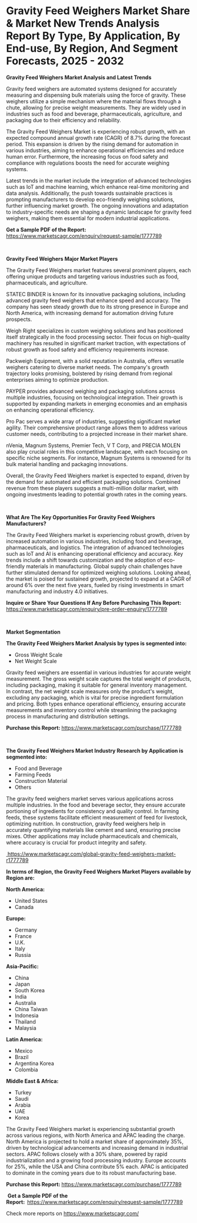 <p><h1>Gravity Feed Weighers Market Share & Market New Trends Analysis Report By Type, By Application, By End-use, By Region, And Segment Forecasts, 2025 - 2032</h1></p><p><strong>Gravity Feed Weighers Market Analysis and Latest Trends</strong></p>
<p><p>Gravity feed weighers are automated systems designed for accurately measuring and dispensing bulk materials using the force of gravity. These weighers utilize a simple mechanism where the material flows through a chute, allowing for precise weight measurements. They are widely used in industries such as food and beverage, pharmaceuticals, agriculture, and packaging due to their efficiency and reliability.</p><p>The Gravity Feed Weighers Market is experiencing robust growth, with an expected compound annual growth rate (CAGR) of 8.7% during the forecast period. This expansion is driven by the rising demand for automation in various industries, aiming to enhance operational efficiencies and reduce human error. Furthermore, the increasing focus on food safety and compliance with regulations boosts the need for accurate weighing systems.</p><p>Latest trends in the market include the integration of advanced technologies such as IoT and machine learning, which enhance real-time monitoring and data analysis. Additionally, the push towards sustainable practices is prompting manufacturers to develop eco-friendly weighing solutions, further influencing market growth. The ongoing innovations and adaptation to industry-specific needs are shaping a dynamic landscape for gravity feed weighers, making them essential for modern industrial applications.</p></p>
<p><strong>Get a Sample PDF of the Report:&nbsp;</strong> <a href="https://www.marketscagr.com/enquiry/request-sample/1777789?utm_campaign=3195&utm_medium=2&utm_source=Github&utm_content=ia&utm_term=12042025&utm_id=gravity-feed-weighers">https://www.marketscagr.com/enquiry/request-sample/1777789</a></p>
<p>&nbsp;</p>
<p><strong>Gravity Feed Weighers Major Market Players</strong></p>
<p><p>The Gravity Feed Weighers market features several prominent players, each offering unique products and targeting various industries such as food, pharmaceuticals, and agriculture. </p><p>STATEC BINDER is known for its innovative packaging solutions, including advanced gravity feed weighers that enhance speed and accuracy. The company has seen steady growth due to its strong presence in Europe and North America, with increasing demand for automation driving future prospects.</p><p>Weigh Right specializes in custom weighing solutions and has positioned itself strategically in the food processing sector. Their focus on high-quality machinery has resulted in significant market traction, with expectations of robust growth as food safety and efficiency requirements increase.</p><p>Packweigh Equipment, with a solid reputation in Australia, offers versatile weighers catering to diverse market needs. The company's growth trajectory looks promising, bolstered by rising demand from regional enterprises aiming to optimize production.</p><p>PAYPER provides advanced weighing and packaging solutions across multiple industries, focusing on technological integration. Their growth is supported by expanding markets in emerging economies and an emphasis on enhancing operational efficiency.</p><p>Pro Pac serves a wide array of industries, suggesting significant market agility. Their comprehensive product range allows them to address various customer needs, contributing to a projected increase in their market share.</p><p>nVenia, Magnum Systems, Premier Tech, V T Corp, and PRECIA MOLEN also play crucial roles in this competitive landscape, with each focusing on specific niche segments. For instance, Magnum Systems is renowned for its bulk material handling and packaging innovations.</p><p>Overall, the Gravity Feed Weighers market is expected to expand, driven by the demand for automated and efficient packaging solutions. Combined revenue from these players suggests a multi-million dollar market, with ongoing investments leading to potential growth rates in the coming years.</p></p>
<p>&nbsp;</p>
<p><strong>What Are The Key Opportunities For Gravity Feed Weighers Manufacturers?</strong></p>
<p><p>The Gravity Feed Weighers market is experiencing robust growth, driven by increased automation in various industries, including food and beverage, pharmaceuticals, and logistics. The integration of advanced technologies such as IoT and AI is enhancing operational efficiency and accuracy. Key trends include a shift towards customization and the adoption of eco-friendly materials in manufacturing. Global supply chain challenges have further stimulated demand for optimized weighing solutions. Looking ahead, the market is poised for sustained growth, projected to expand at a CAGR of around 6% over the next five years, fueled by rising investments in smart manufacturing and industry 4.0 initiatives.</p></p>
<p><strong>Inquire or Share Your Questions If Any Before Purchasing This Report:</strong> <a href="https://www.marketscagr.com/enquiry/pre-order-enquiry/1777789?utm_campaign=3195&utm_medium=2&utm_source=Github&utm_content=ia&utm_term=12042025&utm_id=gravity-feed-weighers">https://www.marketscagr.com/enquiry/pre-order-enquiry/1777789</a></p>
<p>&nbsp;</p>
<p><strong>Market Segmentation</strong></p>
<p><strong>The Gravity Feed Weighers Market Analysis by types is segmented into:</strong></p>
<p><ul><li>Gross Weight Scale</li><li>Net Weight Scale</li></ul></p>
<p><p>Gravity feed weighers are essential in various industries for accurate weight measurement. The gross weight scale captures the total weight of products, including packaging, making it suitable for general inventory management. In contrast, the net weight scale measures only the product's weight, excluding any packaging, which is vital for precise ingredient formulation and pricing. Both types enhance operational efficiency, ensuring accurate measurements and inventory control while streamlining the packaging process in manufacturing and distribution settings.</p></p>
<p><strong>Purchase this Report:&nbsp;</strong><a href="https://www.marketscagr.com/purchase/1777789?utm_campaign=3195&utm_medium=2&utm_source=Github&utm_content=ia&utm_term=12042025&utm_id=gravity-feed-weighers">https://www.marketscagr.com/purchase/1777789</a></p>
<p>&nbsp;</p>
<p><strong>The Gravity Feed Weighers Market Industry Research by Application is segmented into:</strong></p>
<p><ul><li>Food and Beverage</li><li>Farming Feeds</li><li>Construction Material</li><li>Others</li></ul></p>
<p><p>The gravity feed weighers market serves various applications across multiple industries. In the food and beverage sector, they ensure accurate portioning of ingredients for consistency and quality control. In farming feeds, these systems facilitate efficient measurement of feed for livestock, optimizing nutrition. In construction, gravity feed weighers help in accurately quantifying materials like cement and sand, ensuring precise mixes. Other applications may include pharmaceuticals and chemicals, where accuracy is crucial for product integrity and safety.</p></p>
<p><a href="https://www.marketscagr.com/global-gravity-feed-weighers-market-r1777789?utm_campaign=3195&utm_medium=2&utm_source=Github&utm_content=ia&utm_term=12042025&utm_id=gravity-feed-weighers">&nbsp;https://www.marketscagr.com/global-gravity-feed-weighers-market-r1777789</a></p>
<p><strong>In terms of Region, the Gravity Feed Weighers Market Players available by Region are:</strong></p>
<p>
    <p> <strong> North America: </strong>
        <ul>
            <li>United States</li>
            <li>Canada</li>
        </ul>
        </p> 
    <p> <strong> Europe: </strong>
        <ul>
            <li>Germany</li>
            <li>France</li>
            <li>U.K.</li>
            <li>Italy</li>
            <li>Russia</li>
        </ul>
        </p> 
    <p> <strong> Asia-Pacific: </strong>
        <ul>
            <li>China</li>
            <li>Japan</li>
            <li>South Korea</li>
            <li>India</li>
            <li>Australia</li>
            <li>China Taiwan</li>
            <li>Indonesia</li>
            <li>Thailand</li>
            <li>Malaysia</li>
        </ul>
        </p> 
    <p> <strong> Latin America: </strong>
        <ul>
            <li>Mexico</li>
            <li>Brazil</li>
            <li>Argentina Korea</li>
            <li>Colombia</li>
        </ul>
        </p> 
    <p> <strong> Middle East & Africa: </strong>
        <ul>
            <li>Turkey</li>
            <li>Saudi</li>
            <li>Arabia</li>
            <li>UAE</li>
            <li>Korea</li>
        </ul>
    </p>
    </p>
<p><p>The Gravity Feed Weighers market is experiencing substantial growth across various regions, with North America and APAC leading the charge. North America is projected to hold a market share of approximately 35%, driven by technological advancements and increasing demand in industrial sectors. APAC follows closely with a 30% share, powered by rapid industrialization and a growing food processing industry. Europe accounts for 25%, while the USA and China contribute 5% each. APAC is anticipated to dominate in the coming years due to its robust manufacturing base.</p></p>
<p><strong>Purchase this Report: </strong><a href="https://www.marketscagr.com/purchase/1777789?utm_campaign=3195&utm_medium=2&utm_source=Github&utm_content=ia&utm_term=12042025&utm_id=gravity-feed-weighers">https://www.marketscagr.com/purchase/1777789</a></p>
<p>&nbsp;<strong>Get a Sample PDF of the Report:&nbsp;&nbsp;</strong><a href="https://www.marketscagr.com/enquiry/request-sample/1777789?utm_campaign=3195&utm_medium=2&utm_source=Github&utm_content=ia&utm_term=12042025&utm_id=gravity-feed-weighers">https://www.marketscagr.com/enquiry/request-sample/1777789</a></p>
<p><strong></strong></p>
<p>Check more reports on <a href="https://www.marketscagr.com/?utm_campaign=3195&utm_medium=2&utm_source=Github&utm_content=ia&utm_term=12042025&utm_id=gravity-feed-weighers">https://www.marketscagr.com/</a></p>